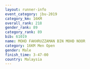 ```yaml
---
layout: runner-info 
event_category: jbu-2019 
category_km: 16KM  
overall_rank: 218
gender_rank: 89
category_rank: 89
bib: 61019
name: MOHD FAKHRUZZAMAN BIN MOHD NOOR
category: 16KM Men Open
gender: Male
finish_time: 3-47-00
country: Malaysia
---
```

